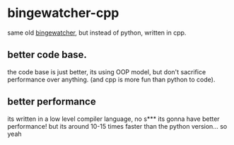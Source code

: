 # bingewatcher-cpp

same old [bingewatcher](https://github/nimaaskarian/bingewatcher), but instead of python, written in cpp.
## better code base.
the code base is just better, its using OOP model, but don't sacrifice performance over anything. (and cpp is more fun than python to code).

## better performance
its written in a low level compiler language, no s*** its gonna have better performance! but its around 10-15 times faster than the python version... so yeah
